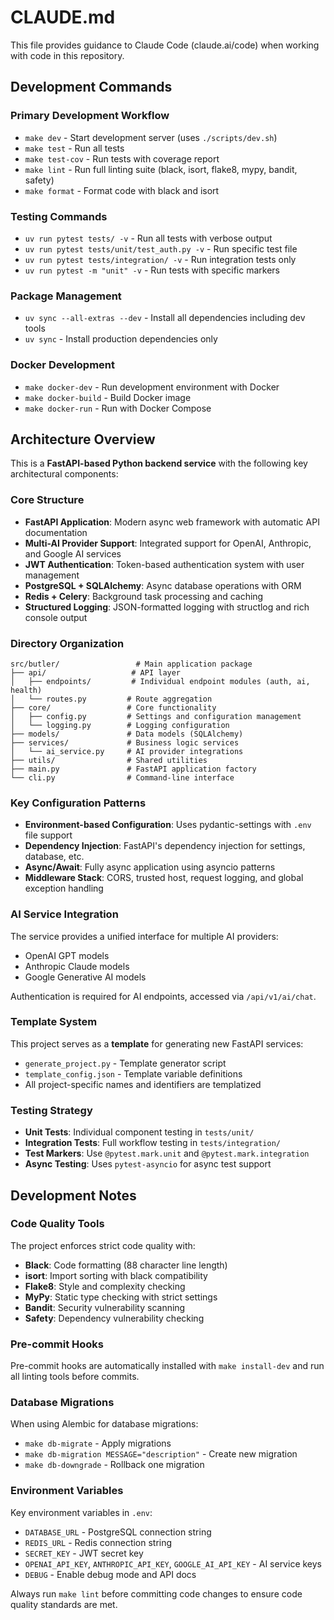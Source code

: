 # CLAUDE.md

This file provides guidance to Claude Code (claude.ai/code) when working with code in this repository.

## Development Commands

### Primary Development Workflow
- `make dev` - Start development server (uses `./scripts/dev.sh`)
- `make test` - Run all tests
- `make test-cov` - Run tests with coverage report
- `make lint` - Run full linting suite (black, isort, flake8, mypy, bandit, safety)
- `make format` - Format code with black and isort

### Testing Commands
- `uv run pytest tests/ -v` - Run all tests with verbose output
- `uv run pytest tests/unit/test_auth.py -v` - Run specific test file
- `uv run pytest tests/integration/ -v` - Run integration tests only
- `uv run pytest -m "unit" -v` - Run tests with specific markers

### Package Management
- `uv sync --all-extras --dev` - Install all dependencies including dev tools
- `uv sync` - Install production dependencies only

### Docker Development
- `make docker-dev` - Run development environment with Docker
- `make docker-build` - Build Docker image
- `make docker-run` - Run with Docker Compose

## Architecture Overview

This is a **FastAPI-based Python backend service** with the following key architectural components:

### Core Structure
- **FastAPI Application**: Modern async web framework with automatic API documentation
- **Multi-AI Provider Support**: Integrated support for OpenAI, Anthropic, and Google AI services
- **JWT Authentication**: Token-based authentication system with user management
- **PostgreSQL + SQLAlchemy**: Async database operations with ORM
- **Redis + Celery**: Background task processing and caching
- **Structured Logging**: JSON-formatted logging with structlog and rich console output

### Directory Organization
```
src/butler/                 # Main application package
├── api/                   # API layer
│   ├── endpoints/         # Individual endpoint modules (auth, ai, health)
│   └── routes.py         # Route aggregation
├── core/                 # Core functionality
│   ├── config.py         # Settings and configuration management
│   └── logging.py        # Logging configuration
├── models/               # Data models (SQLAlchemy)
├── services/             # Business logic services
│   └── ai_service.py     # AI provider integrations
├── utils/                # Shared utilities
├── main.py               # FastAPI application factory
└── cli.py                # Command-line interface
```

### Key Configuration Patterns
- **Environment-based Configuration**: Uses pydantic-settings with `.env` file support
- **Dependency Injection**: FastAPI's dependency injection for settings, database, etc.
- **Async/Await**: Fully async application using asyncio patterns
- **Middleware Stack**: CORS, trusted host, request logging, and global exception handling

### AI Service Integration
The service provides a unified interface for multiple AI providers:
- OpenAI GPT models
- Anthropic Claude models  
- Google Generative AI models

Authentication is required for AI endpoints, accessed via `/api/v1/ai/chat`.

### Template System
This project serves as a **template** for generating new FastAPI services:
- `generate_project.py` - Template generator script
- `template_config.json` - Template variable definitions
- All project-specific names and identifiers are templatized

### Testing Strategy
- **Unit Tests**: Individual component testing in `tests/unit/`
- **Integration Tests**: Full workflow testing in `tests/integration/`
- **Test Markers**: Use `@pytest.mark.unit` and `@pytest.mark.integration`
- **Async Testing**: Uses `pytest-asyncio` for async test support

## Development Notes

### Code Quality Tools
The project enforces strict code quality with:
- **Black**: Code formatting (88 character line length)
- **isort**: Import sorting with black compatibility
- **Flake8**: Style and complexity checking
- **MyPy**: Static type checking with strict settings
- **Bandit**: Security vulnerability scanning
- **Safety**: Dependency vulnerability checking

### Pre-commit Hooks
Pre-commit hooks are automatically installed with `make install-dev` and run all linting tools before commits.

### Database Migrations
When using Alembic for database migrations:
- `make db-migrate` - Apply migrations
- `make db-migration MESSAGE="description"` - Create new migration
- `make db-downgrade` - Rollback one migration

### Environment Variables
Key environment variables in `.env`:
- `DATABASE_URL` - PostgreSQL connection string
- `REDIS_URL` - Redis connection string  
- `SECRET_KEY` - JWT secret key
- `OPENAI_API_KEY`, `ANTHROPIC_API_KEY`, `GOOGLE_AI_API_KEY` - AI service keys
- `DEBUG` - Enable debug mode and API docs

Always run `make lint` before committing code changes to ensure code quality standards are met.